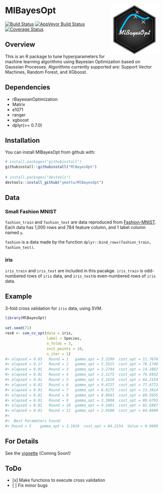 
<!-- README.md is generated from README.Rmd. Please edit that file -->
MlBayesOpt <img src="man/figures/logo.png" align="right" />
===========================================================

[![Build Status](https://travis-ci.org/ymattu/MlBayesOpt.svg?branch=master)](https://travis-ci.org/ymattu/MlBayesOpt) [![AppVeyor Build Status](https://ci.appveyor.com/api/projects/status/github/ymattu/MlBayesOpt?branch=master&svg=true)](https://ci.appveyor.com/project/ymattu/MlBayesOpt) [![Coverage Status](https://img.shields.io/codecov/c/github/ymattu/MlBayesOpt/master.svg)](https://codecov.io/github/ymattu/MlBayesOpt?branch=master)

Overview
--------

This is an R package to tune hyperparameters for machine learning algorithms using Bayesian Optimization based on Gaussian Processes. Algorithms currently supported are: Support Vector Machines, Random Forest, and XGboost.

Dependencies
------------

-   rBayesianOptimization
-   Matrix
-   e1071
-   ranger
-   xgboost
-   dplyr(&gt;= 0.7.0)

Installation
------------

You can install MlBayesOpt from github with:

``` r
# install.packages("githubinstall")
githubinstall::githubinstall("MlBayesOpt")

# install.packages("devtools")
devtools::install_github("ymattu/MlBayesOpt")
```

Data
----

### Small Fashion MNIST

`fashion_train` and `fashion_test` are data reproduced from [Fashion-MNIST](https://github.com/zalandoresearch/fashion-mnist). Each data has 1,000 rows and 784 feature column, and 1 label column named `y`.

`fashion` is a data made by the function `dplyr::bind_rows(fashion_train, fashion_test)`.

### iris

`iris_train` and `iris_test` are included in this pacakge. `iris_train` is odd-numbered rows of `iris` data, and `iris_test`is even-numbered rows of `iris` data.

Example
-------

3-fold cross validation for `iris` data, using SVM.

``` r
library(MlBayesOpt)

set.seed(71)
res0 <- svm_cv_opt(data = iris,
                   label = Species,
                   n_folds = 3,
                   init_points = 10,
                   n_iter = 1)
#> elapsed = 0.03   Round = 1   gamma_opt = 3.3299  cost_opt = 11.7670  Value = 0.9333 
#> elapsed = 0.17   Round = 2   gamma_opt = 5.5515  cost_opt = 76.1740  Value = 0.9067 
#> elapsed = 0.01   Round = 3   gamma_opt = 3.2744  cost_opt = 14.1882  Value = 0.9400 
#> elapsed = 0.01   Round = 4   gamma_opt = 2.1175  cost_opt = 76.6932  Value = 0.9200 
#> elapsed = 0.01   Round = 5   gamma_opt = 3.1619  cost_opt = 84.2154  Value = 0.9600 
#> elapsed = 0.02   Round = 6   gamma_opt = 9.4727  cost_opt = 77.6772  Value = 0.8933 
#> elapsed = 0.01   Round = 7   gamma_opt = 6.6175  cost_opt = 13.3914  Value = 0.9267 
#> elapsed = 0.01   Round = 8   gamma_opt = 8.8943  cost_opt = 80.5955  Value = 0.8733 
#> elapsed = 0.01   Round = 9   gamma_opt = 3.3808  cost_opt = 89.6793  Value = 0.9333 
#> elapsed = 0.01   Round = 10  gamma_opt = 4.3481  cost_opt = 92.6987  Value = 0.9000 
#> elapsed = 0.01   Round = 11  gamma_opt = 2.9508  cost_opt = 84.8600  Value = 0.9467 
#> 
#>  Best Parameters Found: 
#> Round = 5    gamma_opt = 3.1619  cost_opt = 84.2154  Value = 0.9600
```

For Details
-----------

See the [vignette](https://ymattu.github.io/MlBayesOpt/articles/MlBayesOpt.html) (Coming Soon!)

ToDo
----

-   \[x\] Make functions to execute cross validation
-   \[ \] Fix minor bugs

